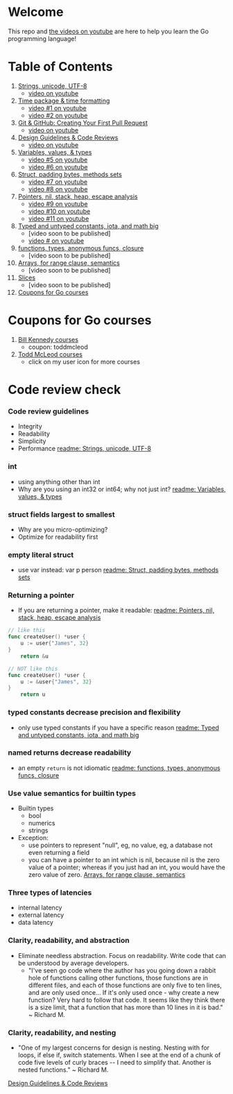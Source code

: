 # Welcome

This repo and [the videos on youtube](https://www.youtube.com/playlist?list=PLSak_q1UXfPqSyH2r5DnCXUJKIlbrLVGn) are here to help you learn the Go programming language!

# Table of Contents
1. [Strings, unicode, UTF-8](/000-br-bk-go-tour/01-string-unicode-utf8/) 
    - [video on youtube](https://www.youtube.com/watch?v=S3BHZv6OrJg)
1. [Time package & time formatting](/000-br-bk-go-tour/02-time-pkg/) 
    - [video #1 on youtube](https://youtu.be/HBtu9Dsjp80)
    - [video #2 on youtube](https://youtu.be/ut_REn0xFPM) 
1. [Git & GitHub: Creating Your First Pull Request](/000-br-bk-go-tour/02b-git-github/Todd-McLeod-Course-Learn-Git-GitHub-Beginner-Intermediate-Concepts.pdf)
    - [video on youtube](https://youtu.be/VZeOcX2DPwo) 
1. [Design Guidelines & Code Reviews](/000-br-bk-go-tour/02c-design-guides)
    - [video on youtube](https://youtu.be/WkQFrctSDsc) 
1. [Variables, values, & types](/000-br-bk-go-tour/03-variables/) 
    - [video #5 on youtube](https://www.youtube.com/watch?v=AmiomWHD6F8) 
    - [video #6 on youtube](https://youtu.be/wpS3T83IRfc) 
1. [Struct, padding bytes, methods sets](/000-br-bk-go-tour/04a-struct-types/) 
    - [video #7 on youtube](https://youtu.be/sKLhcphr40E) 
    - [video #8 on youtube](https://youtu.be/yJeQ6OyU8dc) 
1. [Pointers, nil, stack, heap, escape analysis](/000-br-bk-go-tour/05-pointers) 
    - [video #9 on youtube](https://youtu.be/QKHLjA6e7w8) 
    - [video #10 on youtube](https://youtu.be/3Z9jEtDYa8I) 
    - [video #11 on youtube](https://youtu.be/SXFfUGN8Maw) 
1. [Typed and untyped constants, iota, and math big](/000-br-bk-go-tour/06-constants) 
    - [video soon to be published]
    - [video # on youtube]() 
1. [functions, types, anonymous funcs, closure](/000-br-bk-go-tour/07-functions) 
    - [video soon to be published]
1. [Arrays, for range clause, semantics](/000-br-bk-go-tour/08-arrays) 
    - [video soon to be published]
1. [Slices](/000-br-bk-go-tour/09-slices) 
    - [video soon to be published]
1. [Coupons for Go courses](coupons-for-go-courses)

# Coupons for Go courses
1. [Bill Kennedy courses](https://courses.ardanlabs.com/order?ct=670e0200-1823-4916-8ff5-b2438450e2ce) 
    - coupon: toddmcleod
1. [Todd McLeod courses](https://www.udemy.com/course/learn-how-to-code/?referralCode=BE659D12A78B2C0DFFB0)
    - click on my user icon for more courses

# Code review check

### Code review guidelines
- Integrity
- Readability
- Simplicity
- Performance
[readme: Strings, unicode, UTF-8](/000-br-bk-go-tour/01-string-unicode-utf8/)

### int
- using anything other than int
- Why are you using an int32 or int64; why not just int?
[readme: Variables, values, & types](/000-br-bk-go-tour/03-variables-01/)

### struct fields largest to smallest
- Why are you micro-optimizing?
- Optimize for readability first
### empty literal struct
- use var instead: var p person
[readme: Struct, padding bytes, methods sets](/000-br-bk-go-tour/04a-struct-types/)

### Returning a pointer
- If you are returning a pointer, make it readable:
[readme: Pointers, nil, stack, heap, escape analysis](/000-br-bk-go-tour/05-pointers)

```go
// like this
func createUser() *user {
    u := user{"James", 32}
}
    return &u
``` 

```go
// NOT like this
func createUser() *user {
    u := &user{"James", 32}
}
    return u
``` 

### typed constants decrease precision and flexibility
- only use typed constants if you have a specific reason
[readme: Typed and untyped constants, iota, and math big](/000-br-bk-go-tour/06-constants)

### named returns decrease readability
- an empty `return` is not idiomatic
[readme: functions, types, anonymous funcs, closure](/000-br-bk-go-tour/07-functions)

### Use value semantics for builtin types
- Builtin types
    - bool
    - numerics
    - strings
- Exception: 
    - use pointers to represent "null", eg, no value, eg, a database not even returning a field
    - you can have a pointer to an int which is nil, because nil is the zero value of a pointer; whereas if you just had an int, you would have the zero value of zero.
[Arrays, for range clause, semantics](/000-br-bk-go-tour/08-arrays)

### Three types of latencies
- internal latency
- external latency
- data latency
 
### Clarity, readability, and abstraction
- Eliminate needless abstraction. Focus on readability. Write code that can be understood by average developers.
    - "I've seen go code where the author has you going down a rabbit hole of functions calling other functions, those functions are in different files, and each of those functions are only five to ten lines, and are only used once... If it's only used once - why create a new function? Very hard to follow that code. It seems like they think there is a size limit, that a function that has more than 10 lines in it is bad." ~ Richard M.

### Clarity, readability, and nesting
- "One of my largest concerns for design is nesting. Nesting with for loops, if else if, switch statements. When I see at the end of a chunk of code five levels of curly braces -- I need to simplify that. Another is nested functions." ~ Richard M. 

[Design Guidelines & Code Reviews](/000-br-bk-go-tour/02c-design-guides)